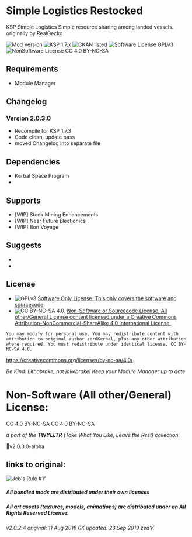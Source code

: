<!-- Readme.md v1.1
Simple Logistics (SL)
created: 11 Aug 18
updated: 23 Sep 19 -->

<!-- Download on SpaceDock or Github or Curseforge. Also available on CKAN. -->

# Simple Logistics Restocked
KSP Simple Logistics
Simple resource sharing among landed vessels.
originally by RealGecko

![Mod Version](https://img.shields.io/github/v/release/zer0Kerbal/SimpleLogistics?include_prereleases) 
![KSP 1.7.x](https://img.shields.io/badge/KSP%20version-1.7.x-66ccff.svg?style=flat-square) 
![CKAN listed](https://img.shields.io/badge/CKAN-Indexed-brightgreen.svg) 
![Software License GPLv3](https://img.shields.io/badge/SoftwareLicense-GPLv3-red) 
![NonSoftware License CC 4.0 BY-NC-SA](https://img.shields.io/badge/NonSoftwareLicense-CC--4.0--BY--SA-lightgrey)

## Requirements
- Module Manager

## Changelog
### Version 2.0.3.0
- Recompile for KSP 1.7.3
- Code clean, update pass
- moved Changelog into separate file

## Dependencies 
 * Kerbal Space Program
 * 
 
## Supports 
 * [WIP] Stock Mining Enhancements
 * [WIP] Near Future Electionics
 * [WIP] Bon Voyage
 
## Suggests 
 * 
 * 
 
## License 
- ![GPLv3](https://www.gnu.org/graphics/gplv3-or-later-sm.png) [Software Only License. This only covers the software and sourcecode](https://www.gnu.org/licenses/gpl-3.0.html)
- ![CC BY-NC-SA 4.0.](https://i.creativecommons.org/l/by-nc-sa/4.0/88x31.png) [Non-Software or Sourcecode  License. All other/General License content licensed under a Creative Commons Attribution-NonCommercial-ShareAlike 4.0 International License.](https://creativecommons.org/licenses/by-nc-sa/4.0)

`You may modify for personal use. You may redistribute content with attribution to original author zer0Kerbal, plus any other attribution where required. You must redistribute under identical license, CC BY-NC-SA 4.0.`

https://creativecommons.org/licenses/by-nc-sa/4.0/

 *Be Kind: Lithobrake, not jakebrake! Keep your Module Manager up to date*
# Non-Software (All other/General) License:

CC 4.0 BY-NC-SA CC 4.0 BY-NC-SA 

*a part of the **TWYLLTR** (Take What You Like, Leave the Rest) collection.*  
 
📌v2.0.3.0-alpha  
 
## links to original:  


![Jeb's Rule #1"](https://ic.pics.livejournal.com/asaratov/25113347/1448500/1448500_original.jpg   "Jeb's Rule #1") 
 
 
 
##### All bundled mods are distributed under their own licenses
##### All art assets (textures, models, animations) are distributed under an All Rights Reserved License.

###### v2.0.2.4 original: 11 Aug 2018 0K updated: 23 Sep 2019 zed'K
